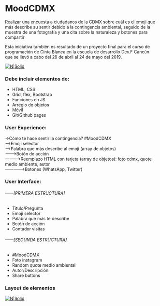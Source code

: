 # MoodCDMX

Realizar una encuesta a ciudadanos de la CDMX sobre cuál es el emoji que más describe su sentir debido a la contingencia ambiental, seguido de la muestra de una fotografía y una cita sobre la naturaleza y botones para compartir

Esta iniciativa también es resultado de un proyecto final para el curso de programación de Cinta Blanca en la escuela de desarrollo Dev.F Cancún que se llevó a cabo del 29 de abril al 24 de mayo del 2019.

[![N|Solid](https://i.imgur.com/YaxdyY7.png)](https://nodesource.com/products/nsolid)


### Debe incluir elementos de:

 - HTML, CSS
 - Grid, flex, Bootstrap
 - Funciones en JS
 - Arreglo de objetos
 - Móvil
 - Git/Github pages


### User Experience:

 ->Cómo te hace sentir la contingencia? #MoodCDMX<br>
 —>Emoji selector<br>
 ——>Palabra que más describe al emoji (array de objetos)<br>
 ———>Botón de acción<br>
 ————>Reemplazo HTML con tarjeta (array de objetos): foto cdmx, quote medio ambiente, autor<br>
 —————>Botones (WhatsApp, Twitter)<br>


### User Interface:

###### ——[PRIMERA ESTRUCTURA]
 - Título/Pregunta
 - Emoji selector
 - Palabra que más te describe
 - Botón de acción
 - Contador visitas

###### ——[SEGUNDA ESTRUCTURA]
 - #MoodCDMX
 - Foto instagram
 - Random quote medio ambiental
 - Autor/Descripción
 - Share buttons

### Layout de elementos
[![N|Solid](https://i.imgur.com/DspuVXN.png)](https://nodesource.com/products/nsolid)
